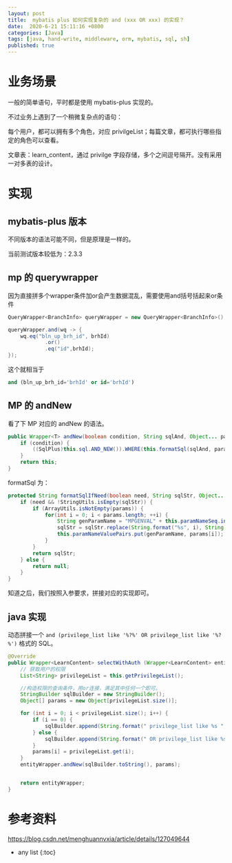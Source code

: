 ```yaml
---
layout: post
title:  mybatis plus 如何实现复杂的 and (xxx OR xxx) 的实现？
date:  2020-6-21 15:11:16 +0800
categories: [Java]
tags: [java, hand-write, middleware, orm, mybatis, sql, sh]
published: true
---
```


# 业务场景

一般的简单语句，平时都是使用 mybatis-plus 实现的。

不过业务上遇到了一个稍微复杂点的语句：

每个用户，都可以拥有多个角色，对应 privilgeList；每篇文章，都可执行哪些指定的角色可以查看。

文章表：learn_content，通过 privilge 字段存储，多个之间逗号隔开。没有采用一对多表的设计。



# 实现

## mybatis-plus 版本

不同版本的语法可能不同，但是原理是一样的。

当前测试版本较低为：2.3.3

## mp 的 querywrapper

因为直接拼多个wrapper条件加or会产生数据混乱，需要使用and括号括起来or条件

```java
QueryWrapper<BranchInfo> queryWrapper = new QueryWrapper<BranchInfo>();

queryWrapper.and(wq -> {
    wq.eq("bln_up_brh_id", brhId)
            .or()
            .eq("id",brhId);
});
```


这个就相当于 

```sql
and (bln_up_brh_id='brhId' or id='brhId')
```

## MP 的 andNew

看了下 MP 对应的 andNew 的语法。

```java
public Wrapper<T> andNew(boolean condition, String sqlAnd, Object... params) {
    if (condition) {
        ((SqlPlus)this.sql.AND_NEW()).WHERE(this.formatSql(sqlAnd, params));
    }
    return this;
}
```

formatSql 为：

```java
protected String formatSqlIfNeed(boolean need, String sqlStr, Object... params) {
    if (need && !StringUtils.isEmpty(sqlStr)) {
        if (ArrayUtils.isNotEmpty(params)) {
            for(int i = 0; i < params.length; ++i) {
                String genParamName = "MPGENVAL" + this.paramNameSeq.incrementAndGet();
                sqlStr = sqlStr.replace(String.format("%s", i), String.format("#%s.paramNameValuePairs.%s", this.getParamAlias(), genParamName));
                this.paramNameValuePairs.put(genParamName, params[i]);
            }
        }
        return sqlStr;
    } else {
        return null;
    }
}
```

知道之后，我们按照入参要求，拼接对应的实现即可。

## java 实现

动态拼接一个 `and (privilege_list like '%?%' OR privilege_list like '%?%')` 格式的 SQL。

```java
@Override
public Wrapper<LearnContent> selectWithAuth (Wrapper<LearnContent> entityWrapper) {
    // 获取用户的权限
    List<String> privilegeList = this.getPrivilegeList();

    //构造权限的查询条件，用or连接，满足其中任何一个即可。
    StringBuilder sqlBuilder = new StringBuilder();
    Object[] params = new Object[privilegeList.size()];

    for (int i = 0; i < privilegeList.size(); i++) {
        if (i == 0) {
            sqlBuilder.append(String.format(" privilege_list like %s ", "'%" + privilegeList.get(i) + "%'"));
        } else {
            sqlBuilder.append(String.format(" OR privilege_list like %s ", "'%" + privilegeList.get(i) + "%'"));
        }
        params[i] = privilegeList.get(i);
    }
    entityWrapper.andNew(sqlBuilder.toString(), params);


    return entityWrapper;
}
```

# 参考资料

https://blog.csdn.net/menghuannvxia/article/details/127049644

* any list
{:toc}